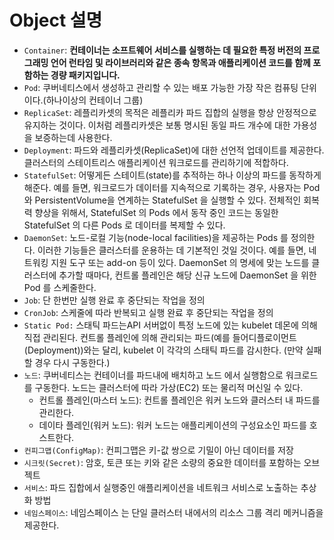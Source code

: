 # Object 설명

- `Container`: **컨테이너는 소프트웨어 서비스를 실행하는 데 필요한 특정 버전의 프로그래밍 언어 런타임 및 라이브러리와 같은 종속 항목과 애플리케이션 코드를 함께 포함하는 경량 패키지입니다.**
- `Pod`: 쿠버네티스에서 생성하고 관리할 수 있는 배포 가능한 가장 작은 컴퓨팅 단위이다.(하나이상의 컨테이너 그룹)
- `ReplicaSet`: 레플리카셋의 목적은 레플리카 파드 집합의 실행을 항상 안정적으로 유지하는 것이다.
  이처럼 레플리카셋은 보통 명시된 동일 파드 개수에 대한 가용성을 보증하는데 사용한다.
- `Deployment`: 파드와 레플리카셋(ReplicaSet)에 대한 선언적 업데이트를 제공한다. 클러스터의 스테이트리스 애플리케이션 워크로드를 관리하기에 적합하다.
- `StatefulSet`: 어떻게든 스테이트(state)를 추적하는 하나 이상의 파드를 동작하게 해준다.
  예를 들면, 워크로드가 데이터를 지속적으로 기록하는 경우, 사용자는 Pod 와 PersistentVolume을 연계하는 StatefulSet 을 실행할 수 있다.
  전체적인 회복력 향상을 위해서, StatefulSet 의 Pods 에서 동작 중인 코드는 동일한 StatefulSet 의 다른 Pods 로 데이터를 복제할 수 있다.
- `DaemonSet`: 노드-로컬 기능(node-local facilities)을 제공하는 Pods 를 정의한다. 이러한 기능들은 클러스터를 운용하는 데 기본적인 것일 것이다.
  예를 들면, 네트워킹 지원 도구 또는 add-on 등이 있다. DaemonSet 의 명세에 맞는 노드를 클러스터에 추가할 때마다, 컨트롤 플레인은 해당 신규 노드에 DaemonSet 을 위한 Pod 를 스케줄한다.
- `Job`: 단 한번만 실행 완료 후 중단되는 작업을 정의
- `CronJob`: 스케줄에 따라 반복되고 실행 완료 후 중단되는 작업을 정의
- `Static Pod:` 스태틱 파드는API 서버없이 특정 노드에 있는 kubelet 데몬에 의해 직접 관리된다.
  컨트롤 플레인에 의해 관리되는 파드(예를 들어디플로이먼트(Deployment))와는 달리, kubelet 이 각각의 스태틱 파드를 감시한다. (만약 실패할 경우 다시 구동한다.)
- `노드`: 쿠버네티스는 컨테이너를 파드내에 배치하고 노드 에서 실행함으로 워크로드를 구동한다. 노드는 클러스터에 따라 가상(EC2) 또는 물리적 머신일 수 있다.
  - 컨트롤 플레인(마스터 노드): 컨트롤 플레인은 워커 노드와 클러스터 내 파드를 관리한다.
  - 데이타 플레인(워커 노드): 워커 노드는 애플리케이션의 구성요소인 파드를 호스트한다.
- `컨피그맵(ConfigMap)`: 컨피그맵은 키-값 쌍으로 기밀이 아닌 데이터를 저장
- `시크릿(Secret)`: 암호, 토큰 또는 키와 같은 소량의 중요한 데이터를 포함하는 오브젝트
- `서비스`: 파드 집합에서 실행중인 애플리케이션을 네트워크 서비스로 노출하는 추상화 방법
- `네임스페이스`: 네임스페이스 는 단일 클러스터 내에서의 리소스 그룹 격리 메커니즘을 제공한다.
